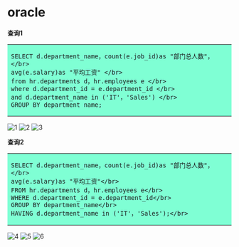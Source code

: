 # oracle
**查询1** 

<table><tr><td  bgcolor=#7FFFD4>

```
SELECT d.department_name，count(e.job_id)as "部门总人数"，</br>
avg(e.salary)as "平均工资" </br>
from hr.departments d，hr.employees e </br>
where d.department_id = e.department_id </br>
and d.department_name in ('IT'，'Sales') </br>
GROUP BY department_name; 
```
</td></tr></table>


![1](https://github.com/yujinhongMM/oracle/blob/master/test1/QQ%E5%9B%BE%E7%89%8720181016192608.png)
![2](https://github.com/yujinhongMM/oracle/blob/master/test1/QQ%E5%9B%BE%E7%89%8720181016192634.png)
![3](https://github.com/yujinhongMM/oracle/blob/master/test1/QQ%E5%9B%BE%E7%89%8720181016192641.png) 

**查询2** 

<table><tr><td  bgcolor=#7FFFD4>
  
```
SELECT d.department_name，count(e.job_id)as "部门总人数"，</br>
avg(e.salary)as "平均工资"</br>
FROM hr.departments d，hr.employees e</br>
WHERE d.department_id = e.department_id</br>
GROUP BY department_name</br>
HAVING d.department_name in ('IT'，'Sales');</br>
```
</td></tr></table> 

![4](https://github.com/yujinhongMM/oracle/blob/master/test1/QQ%E5%9B%BE%E7%89%8720181016192648.png)
![5](https://github.com/yujinhongMM/oracle/blob/master/test1/QQ%E5%9B%BE%E7%89%8720181016192658.png)
![6](https://github.com/yujinhongMM/oracle/blob/master/test1/QQ%E5%9B%BE%E7%89%8720181016192707.png)
